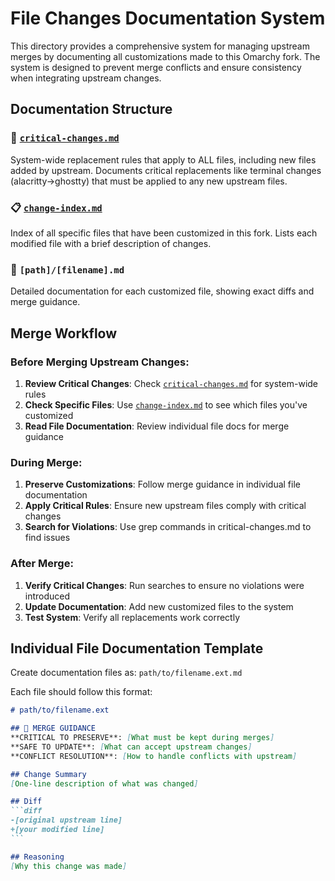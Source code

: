 # File Changes Documentation System

This directory provides a comprehensive system for managing upstream merges by documenting all customizations made to this Omarchy fork. The system is designed to prevent merge conflicts and ensure consistency when integrating upstream changes.

## Documentation Structure

### 🚨 [`critical-changes.md`](critical-changes.md)  
System-wide replacement rules that apply to ALL files, including new files added by upstream. Documents critical replacements like terminal changes (alacritty→ghostty) that must be applied to any new upstream files.

### 📋 [`change-index.md`](change-index.md)
Index of all specific files that have been customized in this fork. Lists each modified file with a brief description of changes.

### 📁 `[path]/[filename].md`
Detailed documentation for each customized file, showing exact diffs and merge guidance.

## Merge Workflow

### Before Merging Upstream Changes:

1. **Review Critical Changes**: Check [`critical-changes.md`](critical-changes.md) for system-wide rules
2. **Check Specific Files**: Use [`change-index.md`](change-index.md) to see which files you've customized
3. **Read File Documentation**: Review individual file docs for merge guidance

### During Merge:

1. **Preserve Customizations**: Follow merge guidance in individual file documentation
2. **Apply Critical Rules**: Ensure new upstream files comply with critical changes
3. **Search for Violations**: Use grep commands in critical-changes.md to find issues

### After Merge:

1. **Verify Critical Changes**: Run searches to ensure no violations were introduced
2. **Update Documentation**: Add new customized files to the system
3. **Test System**: Verify all replacements work correctly

## Individual File Documentation Template

Create documentation files as: `path/to/filename.ext.md`

Each file should follow this format:

````markdown
# path/to/filename.ext

## 🚨 MERGE GUIDANCE
**CRITICAL TO PRESERVE**: [What must be kept during merges]  
**SAFE TO UPDATE**: [What can accept upstream changes]  
**CONFLICT RESOLUTION**: [How to handle conflicts with upstream]

## Change Summary
[One-line description of what was changed]

## Diff
```diff
-[original upstream line]
+[your modified line]
```

## Reasoning
[Why this change was made]
````